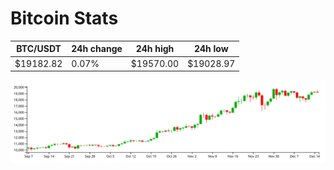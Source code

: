 # Bitcoin Stats

BTC/USDT|24h change|24h high|24h low|
|---|---|---|---|
|$19182.82|0.07%|$19570.00|$19028.97|

<img src="./chart.svg">
